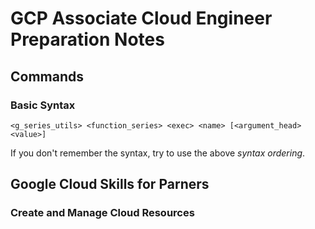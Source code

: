 # GCP Associate Cloud Engineer Preparation Notes

## Commands
### Basic Syntax
```
<g_series_utils> <function_series> <exec> <name> [<argument_head> <value>]
```
If you don't remember the syntax, try to use the above *syntax ordering*.


## Google Cloud Skills for Parners
### Create and Manage Cloud Resources
